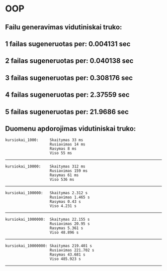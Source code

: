# OOP
Failu generavimas vidutiniskai truko:
------------------------------------------------------------
1 failas sugeneruotas per: 0.004131 sec
------------------------------------------------------------
2 failas sugeneruotas per: 0.040138 sec
------------------------------------------------------------
3 failas sugeneruotas per: 0.308176 sec
------------------------------------------------------------
4 failas sugeneruotas per: 2.37559 sec
------------------------------------------------------------
5 failas sugeneruotas per: 21.9686 sec
------------------------------------------------------------
Duomenu apdorojimas vidutiniskai truko:
------------------------------------------------------------
    kursiokai_1000:     Skaitymas 33 ms
                        Rusiavimas 14 ms
                        Rasymas 8 ms
                        Viso 55 ms
------------------------------------------------------------
    kursiokai_10000:    Skaitymas 312 ms
                        Rusiavimas 159 ms
                        Rasymas 61 ms
                        Viso 536 ms
------------------------------------------------------------
    kursiokai_100000:   Skaitymas 2.312 s
                        Rusiavimas 1.465 s
                        Rasymas 0.43 s
                        Viso 4.231 s
------------------------------------------------------------
    kursiokai_1000000:  Skaitymas 22.155 s
                        Rusiavimas 20.95 s
                        Rasymas 5.361 s
                        Viso 48.896 s
------------------------------------------------------------
    kursiokai_10000000: Skaitymas 219.401 s
                        Rusiavimas 221.702 s
                        Rasymas 43.681 s
                        Viso 485.923 s
------------------------------------------------------------
    
